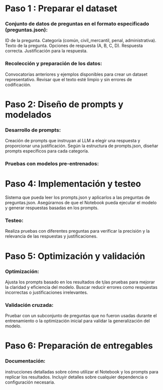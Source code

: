 # Paso 1 : Preparar el dataset

### Conjunto de datos de preguntas en el formato especificado (preguntas.json):
ID de la pregunta.
Categoría (común, civil_mercantil, penal, administrativa).
Texto de la pregunta.
Opciones de respuesta (A, B, C, D).
Respuesta correcta.
Justificación para la respuesta.

### Recolección y preparación de los datos:
Convocatorias anteriores y ejemplos disponibles para crear un dataset representativo.
Revisar que el texto esté limpio y sin errores de codificación.

# Paso 2: Diseño de prompts y modelados

### Desarrollo de prompts:
Creación de prompts que instruyan al LLM a elegir una respuesta y proporcionar una justificación.
Según la estructura de prompts.json, diseñar prompts específicos para cada categoría.

### Pruebas con modelos pre-entrenados:

# Paso 4: Implementación y testeo
Sistema que pueda leer los prompts.json y aplicarlos a las preguntas de preguntas.json.
Asegúrarnos de que el Notebook pueda ejecutar el modelo y generar respuestas basadas en los prompts.

### Testeo:
Realiza pruebas con diferentes preguntas para verificar la precisión y la relevancia de las respuestas y justificaciones.

# Paso 5: Optimización y validación

### Optimización:
Ajusta los prompts basado en los resultados de t¡las pruebas para mejorar la claridad y eficiencia del modelo.
Buscar reducir errores como respuestas incorrectas o justificaciones irrelevantes.

### Validación cruzada:
Pruebar con un subconjunto de preguntas que no fueron usadas durante el entrenamiento o la optimización inicial para validar la generalización del modelo.

# Paso 6: Preparación de entregables

### Documentación:
instrucciones detalladas sobre cómo utilizar el Notebook y los prompts para replicar los resultados.
Incluyir detalles sobre cualquier dependencia o configuración necesaria.
